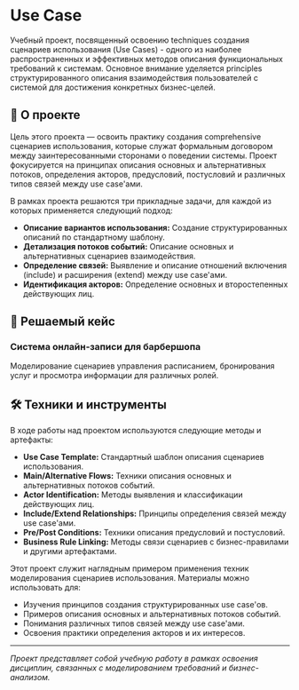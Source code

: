 # Use Case

Учебный проект, посвященный освоению techniques создания сценариев использования (Use Cases) - одного из наиболее распространенных и эффективных методов описания функциональных требований к системам. Основное внимание уделяется principles структурированного описания взаимодействия пользователей с системой для достижения конкретных бизнес-целей.

## 📖 О проекте

Цель этого проекта — освоить практику создания comprehensive сценариев использования, которые служат формальным договором между заинтересованными сторонами о поведении системы. Проект фокусируется на принципах описания основных и альтернативных потоков, определения акторов, предусловий, постусловий и различных типов связей между use case'ами.

В рамках проекта решаются три прикладные задачи, для каждой из которых применяется следующий подход:
*   **Описание вариантов использования:** Создание структурированных описаний по стандартному шаблону.
*   **Детализация потоков событий:** Описание основных и альтернативных сценариев взаимодействия.
*   **Определение связей:** Выявление и описание отношений включения (include) и расширения (extend) между use case'ами.
*   **Идентификация акторов:** Определение основных и второстепенных действующих лиц.

## 🧩 Решаемый кейс

### Система онлайн-записи для барбершопа
Моделирование сценариев управления расписанием, бронирования услуг и просмотра информации для различных ролей.


## 🛠️ Техники и инструменты

В ходе работы над проектом используются следующие методы и артефакты:

*   **Use Case Template:** Стандартный шаблон описания сценариев использования.
*   **Main/Alternative Flows:** Техники описания основных и альтернативных потоков событий.
*   **Actor Identification:** Методы выявления и классификации действующих лиц.
*   **Include/Extend Relationships:** Принципы определения связей между use case'ами.
*   **Pre/Post Conditions:** Техники описания предусловий и постусловий.
*   **Business Rule Linking:** Методы связи сценариев с бизнес-правилами и другими артефактами.

Этот проект служит наглядным примером применения техник моделирования сценариев использования. Материалы можно использовать для:
*   Изучения принципов создания структурированных use case'ов.
*   Примеров описания основных и альтернативных потоков событий.
*   Понимания различных типов связей между use case'ами.
*   Освоения практики определения акторов и их интересов.

---
*Проект представляет собой учебную работу в рамках освоения дисциплин, связанных с моделированием требований и бизнес-анализом.*
